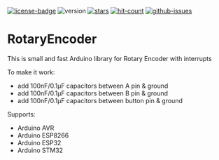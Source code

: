 [![license-badge][]][license] ![version] [![stars][]][stargazers] [![hit-count][]][count] [![github-issues][]][issues]

# RotaryEncoder
This is small and fast Arduino library for Rotary Encoder with interrupts 

To make it work:
- add 100nF/0.1μF capacitors between A pin & ground
- add 100nF/0.1μF capacitors between B pin & ground
- add 100nF/0.1μF capacitors between button pin & ground

Supports:
- Arduino AVR
- Arduino ESP8266
- Arduino ESP32
- Arduino STM32

[license-badge]: https://img.shields.io/badge/License-GPLv3-blue.svg
[license]:       https://choosealicense.com/licenses/gpl-3.0/
[version]:       https://img.shields.io/badge/Version-1.4.0-green.svg
[stars]:         https://img.shields.io/github/stars/enjoyneering/RotaryEncoder.svg
[stargazers]:    https://github.com/enjoyneering/RotaryEncoder/stargazers
[hit-count]:     http://hits.dwyl.io/enjoyneering/RotaryEncoder.svg
[count]:         http://hits.dwyl.io/enjoyneering/RotaryEncoder/badges
[github-issues]: https://img.shields.io/github/issues/enjoyneering/RotaryEncoder.svg
[issues]:        https://github.com/enjoyneering/RotaryEncoder/issues/
